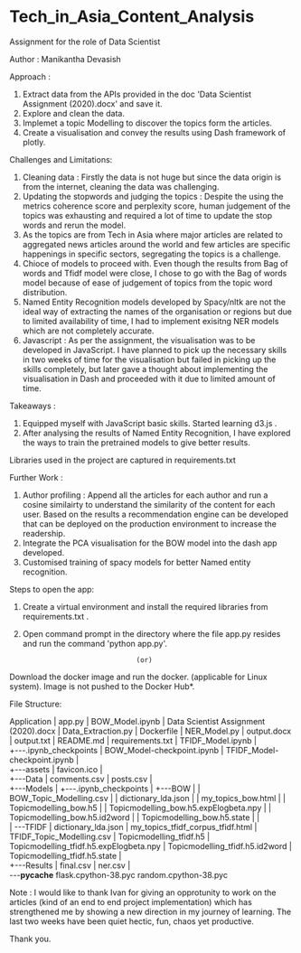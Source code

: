 # Tech_in_Asia_Content_Analysis
Assignment for the role of Data Scientist 

Author : Manikantha Devasish

Approach : 
1. Extract data from the APIs provided in the doc 'Data Scientist Assignment (2020).docx' and save it.
2. Explore and clean the data.
3. Implemet a topic Modelling to discover the topics form the articles.
4. Create a visualisation and convey the results using Dash framework of plotly.

Challenges and Limitations:
1. Cleaning data : Firstly the data is not huge but since the data origin is from the internet, cleaning the data was challenging.
2. Updating the stopwords and judging the topics : Despite the using the metrics coherence score and perplexity score, human judgement of the topics was exhausting and required a lot of time to update the stop words and rerun the model.
3. As the topics are from Tech in Asia where major articles are related to aggregated news articles around the world and few articles are specific happenings in specific sectors, segregating the topics is a challenge.
4. Chioce of models to proceed with. Even though the results from Bag of words and Tfidf model were close, I chose to go with the Bag of words model because of ease of judgement of topics from the topic word distribution.
6. Named Entity Recognition models developed by Spacy/nltk are not the ideal way of extracting the names of the organisation or regions but due to limited availability of time, I had to implement exisitng NER models which are not completely accurate.
7. Javascript : As per the assignment, the visualisation was to be developed in JavaScript. I have planned to pick up the necessary skills in two weeks of time for the visualisation but failed in picking up the skills completely, but later gave a thought about implementing the visualisation in Dash and proceeded with it due to limited amount of time.


Takeaways : 
1. Equipped myself with JavaScript basic skills. Started learning d3.js .
2. After analysing the results of Named Entity Recognition, I have explored the ways to train the pretrained models to give better results.

Libraries used in the project are captured in requirements.txt

Further Work :
1. Author profiling : Append all the articles for each author and run a cosine similairty to understand the similarity of the content for each user. Based on the results a recommendation engine can be developed that can be deployed on the production environment to increase the readership.
2. Integrate the PCA visualisation for the BOW model into the dash app developed.
3. Customised training of spacy models for better Named entity recognition.

Steps to open the app:
1. Create a virtual environment and install the required libraries from requirements.txt .
2. Open command prompt in the directory where the file app.py resides and run the command 'python app.py'.

                                   (or)

Download the docker image and run the docker. (applicable for Linux system). Image is not pushed to the Docker Hub*.

File Structure:

Application
|   app.py
|   BOW_Model.ipynb
|   Data Scientist Assignment (2020).docx
|   Data_Extraction.py
|   Dockerfile
|   NER_Model.py
|   output.docx
|   output.txt
|   README.md
|   requirements.txt
|   TFIDF_Model.ipynb
|   
+---.ipynb_checkpoints
|       BOW_Model-checkpoint.ipynb
|       TFIDF_Model-checkpoint.ipynb
|       
+---assets
|       favicon.ico
|       
+---Data
|       comments.csv
|       posts.csv
|       
+---Models
|   +---.ipynb_checkpoints
|   +---BOW
|   |       BOW_Topic_Modelling.csv
|   |       dictionary_lda.json
|   |       my_topics_bow.html
|   |       Topicmodelling_bow.h5
|   |       Topicmodelling_bow.h5.expElogbeta.npy
|   |       Topicmodelling_bow.h5.id2word
|   |       Topicmodelling_bow.h5.state
|   |       
|   \---TFIDF
|           dictionary_lda.json
|           my_topics_tfidf_corpus_tfidf.html
|           TFIDF_Topic_Modelling.csv
|           Topicmodelling_tfidf.h5
|           Topicmodelling_tfidf.h5.expElogbeta.npy
|           Topicmodelling_tfidf.h5.id2word
|           Topicmodelling_tfidf.h5.state
|           
+---Results
|       final.csv
|       ner.csv
|       
\---__pycache__
        flask.cpython-38.pyc
        random.cpython-38.pyc

Note : I would like to thank Ivan for giving an opprotunity to work on the articles (kind of an end to end project implementation) which has strengthened me by showing a new direction in my journey of learning. The last two weeks have been quiet hectic, fun, chaos yet productive.

Thank you.
